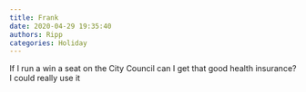 ```yaml
---
title: Frank
date: 2020-04-29 19:35:40
authors: Ripp
categories: Holiday
---
```


 If I run a win a seat on the City Council can I get that good health insurance?   I could really use it
